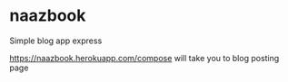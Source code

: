 # naazbook

Simple blog app express

https://naazbook.herokuapp.com/compose will take you to blog posting page
